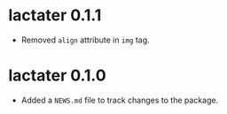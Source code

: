 # lactater 0.1.1

* Removed `align` attribute in `img` tag.

# lactater 0.1.0

* Added a `NEWS.md` file to track changes to the package.
